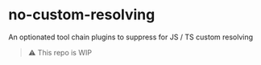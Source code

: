 # no-custom-resolving

An optionated tool chain plugins to suppress for JS / TS custom resolving

> ⚠️ This repo is WIP
